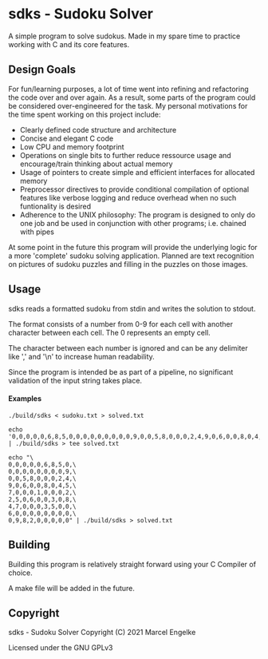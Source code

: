 # sdks - Sudoku Solver

A simple program to solve sudokus.
Made in my spare time to practice working with C and its core features.

## Design Goals

For fun/learning purposes, a lot of time went into refining and refactoring the code over and over again. As a result, some parts of the program could be considered over-engineered for the task.
My personal motivations for the time spent working on this project include:

- Clearly defined code structure and architecture
- Concise and elegant C code
- Low CPU and memory footprint
- Operations on single bits to further reduce ressource usage and encourage/train thinking about actual memory
- Usage of pointers to create simple and efficient interfaces for allocated memory
- Preprocessor directives to provide conditional compilation of optional features like verbose logging and reduce overhead when no such funtionality is desired
- Adherence to the UNIX philosophy: The program is designed to only do one job and be used in conjunction with other programs; i.e. chained with pipes

At some point in the future this program will provide the underlying logic for a more 'complete' sudoku solving application.
Planned are text recognition on pictures of sudoku puzzles and filling in the puzzles on those images.

## Usage

sdks reads a formatted sudoku from stdin and writes the solution to stdout.

The format consists of a number from 0-9 for each cell with another character between each cell. The 0 represents an empty cell.

The character between each number is ignored and can be any delimiter like ',' and '\n' to increase human readability.

Since the program is intended be as part of a pipeline, no significant validation of the input string takes place.

#### Examples
```shell
./build/sdks < sudoku.txt > solved.txt
```
```shell
echo '0,0,0,0,0,6,8,5,0,0,0,0,0,0,0,0,0,9,0,0,5,8,0,0,0,2,4,9,0,6,0,0,8,0,4,5,7,0,0,0,1,0,0,0,2,2,5,0,6,0,0,3,0,8,4,7,0,0,0,3,5,0,0,6,0,0,0,0,0,0,0,0,0,9,8,2,0,0,0,0,0' | ./build/sdks > tee solved.txt
```

```shell
echo "\
0,0,0,0,0,6,8,5,0,\
0,0,0,0,0,0,0,0,9,\
0,0,5,8,0,0,0,2,4,\
9,0,6,0,0,8,0,4,5,\
7,0,0,0,1,0,0,0,2,\
2,5,0,6,0,0,3,0,8,\
4,7,0,0,0,3,5,0,0,\
6,0,0,0,0,0,0,0,0,\
0,9,8,2,0,0,0,0,0" | ./build/sdks > solved.txt
```

## Building

Building this program is relatively straight forward using your C Compiler of choice.

A make file will be added in the future.

## Copyright

sdks - Sudoku Solver
Copyright (C) 2021 Marcel Engelke

Licensed under the GNU GPLv3
